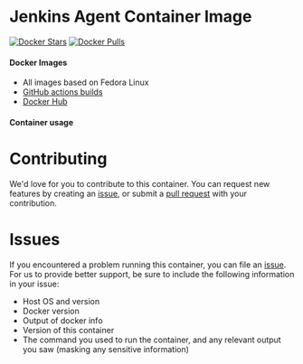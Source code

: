 # Jenkins Agent Container Image

[![Docker Stars](https://img.shields.io/docker/stars/opcycle/jenkins-agent.svg?style=flat-square)](https://hub.docker.com/r/opcycle/jenkins-agent) 
[![Docker Pulls](https://img.shields.io/docker/pulls/opcycle/jenkins-agent.svg?style=flat-square)](https://hub.docker.com/r/opcycle/jenkins-agent)

#### Docker Images

- All images based on Fedora Linux
- [GitHub actions builds](https://github.com/opcycle/jenkins/actions) 
- [Docker Hub](https://hub.docker.com/r/opcycle/jenkins)



#### Container usage



# Contributing
We'd love for you to contribute to this container. You can request new features by creating an [issue](https://github.com/opcycle/docker-jenkins-agent/issues), or submit a [pull request](https://github.com/opcycle/docker-jenkins-agent/pulls) with your contribution.

# Issues
If you encountered a problem running this container, you can file an [issue](https://github.com/opcycle/docker-jenkins-agent/issues). For us to provide better support, be sure to include the following information in your issue:

- Host OS and version
- Docker version
- Output of docker info
- Version of this container
- The command you used to run the container, and any relevant output you saw (masking any sensitive information)
